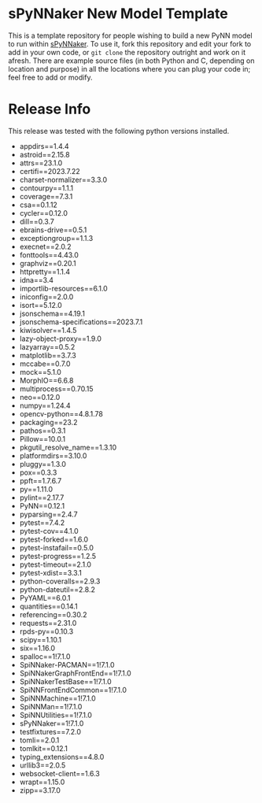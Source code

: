 
# sPyNNaker New Model Template

This is a template repository for people wishing to build a new PyNN model to run within [sPyNNaker](https://github.com/SpiNNakerManchester/sPyNNaker). To use it, fork this repository and edit your fork to add in your own code, or `git clone` the repository outright and work on it afresh. There are example source files (in both Python and C, depending on location and purpose) in all the locations where you can plug your code in; feel free to add or modify.

Release Info
============
This release was tested with the following python versions installed.

- appdirs==1.4.4
- astroid==2.15.8
- attrs==23.1.0
- certifi==2023.7.22
- charset-normalizer==3.3.0
- contourpy==1.1.1
- coverage==7.3.1
- csa==0.1.12
- cycler==0.12.0
- dill==0.3.7
- ebrains-drive==0.5.1
- exceptiongroup==1.1.3
- execnet==2.0.2
- fonttools==4.43.0
- graphviz==0.20.1
- httpretty==1.1.4
- idna==3.4
- importlib-resources==6.1.0
- iniconfig==2.0.0
- isort==5.12.0
- jsonschema==4.19.1
- jsonschema-specifications==2023.7.1
- kiwisolver==1.4.5
- lazy-object-proxy==1.9.0
- lazyarray==0.5.2
- matplotlib==3.7.3
- mccabe==0.7.0
- mock==5.1.0
- MorphIO==6.6.8
- multiprocess==0.70.15
- neo==0.12.0
- numpy==1.24.4
- opencv-python==4.8.1.78
- packaging==23.2
- pathos==0.3.1
- Pillow==10.0.1
- pkgutil_resolve_name==1.3.10
- platformdirs==3.10.0
- pluggy==1.3.0
- pox==0.3.3
- ppft==1.7.6.7
- py==1.11.0
- pylint==2.17.7
- PyNN==0.12.1
- pyparsing==2.4.7
- pytest==7.4.2
- pytest-cov==4.1.0
- pytest-forked==1.6.0
- pytest-instafail==0.5.0
- pytest-progress==1.2.5
- pytest-timeout==2.1.0
- pytest-xdist==3.3.1
- python-coveralls==2.9.3
- python-dateutil==2.8.2
- PyYAML==6.0.1
- quantities==0.14.1
- referencing==0.30.2
- requests==2.31.0
- rpds-py==0.10.3
- scipy==1.10.1
- six==1.16.0
- spalloc==1!7.1.0
- SpiNNaker-PACMAN==1!7.1.0
- SpiNNakerGraphFrontEnd==1!7.1.0
- SpiNNakerTestBase==1!7.1.0
- SpiNNFrontEndCommon==1!7.1.0
- SpiNNMachine==1!7.1.0
- SpiNNMan==1!7.1.0
- SpiNNUtilities==1!7.1.0
- sPyNNaker==1!7.1.0
- testfixtures==7.2.0
- tomli==2.0.1
- tomlkit==0.12.1
- typing_extensions==4.8.0
- urllib3==2.0.5
- websocket-client==1.6.3
- wrapt==1.15.0
- zipp==3.17.0
